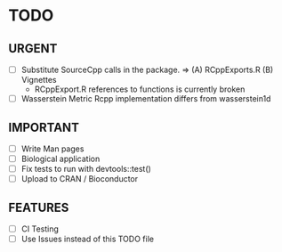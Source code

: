 # TODO

## URGENT
- [ ] Substitute SourceCpp calls in the package. => (A) RCppExports.R (B) Vignettes
	* RCppExport.R references to functions is currently broken
- [ ] Wasserstein Metric Rcpp implementation differs from wasserstein1d

## IMPORTANT
- [ ] Write Man pages
- [ ] Biological application
- [ ] Fix tests to run with devtools::test()
- [ ] Upload to CRAN / Bioconductor

## FEATURES
- [ ] CI Testing
- [ ] Use Issues instead of this TODO file
